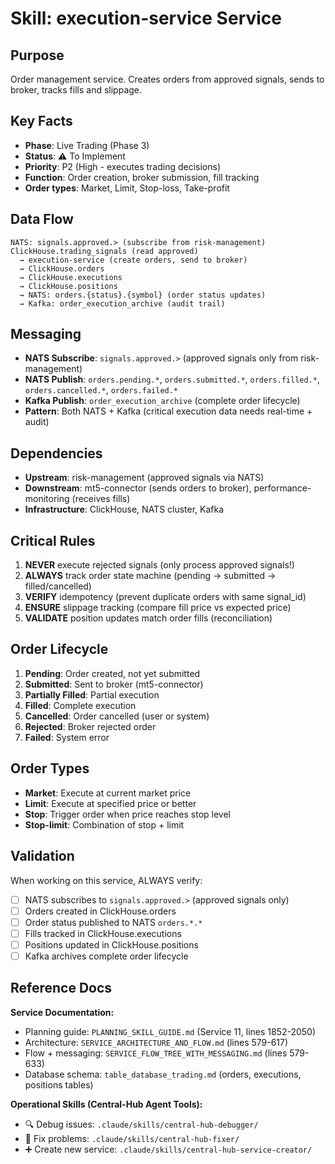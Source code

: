 # Skill: execution-service Service

## Purpose
Order management service. Creates orders from approved signals, sends to broker, tracks fills and slippage.

## Key Facts
- **Phase**: Live Trading (Phase 3)
- **Status**: ⚠️ To Implement
- **Priority**: P2 (High - executes trading decisions)
- **Function**: Order creation, broker submission, fill tracking
- **Order types**: Market, Limit, Stop-loss, Take-profit

## Data Flow
```
NATS: signals.approved.> (subscribe from risk-management)
ClickHouse.trading_signals (read approved)
  → execution-service (create orders, send to broker)
  → ClickHouse.orders
  → ClickHouse.executions
  → ClickHouse.positions
  → NATS: orders.{status}.{symbol} (order status updates)
  → Kafka: order_execution_archive (audit trail)
```

## Messaging
- **NATS Subscribe**: `signals.approved.>` (approved signals only from risk-management)
- **NATS Publish**: `orders.pending.*`, `orders.submitted.*`, `orders.filled.*`, `orders.cancelled.*`, `orders.failed.*`
- **Kafka Publish**: `order_execution_archive` (complete order lifecycle)
- **Pattern**: Both NATS + Kafka (critical execution data needs real-time + audit)

## Dependencies
- **Upstream**: risk-management (approved signals via NATS)
- **Downstream**: mt5-connector (sends orders to broker), performance-monitoring (receives fills)
- **Infrastructure**: ClickHouse, NATS cluster, Kafka

## Critical Rules
1. **NEVER** execute rejected signals (only process approved signals!)
2. **ALWAYS** track order state machine (pending → submitted → filled/cancelled)
3. **VERIFY** idempotency (prevent duplicate orders with same signal_id)
4. **ENSURE** slippage tracking (compare fill price vs expected price)
5. **VALIDATE** position updates match order fills (reconciliation)

## Order Lifecycle
1. **Pending**: Order created, not yet submitted
2. **Submitted**: Sent to broker (mt5-connector)
3. **Partially Filled**: Partial execution
4. **Filled**: Complete execution
5. **Cancelled**: Order cancelled (user or system)
6. **Rejected**: Broker rejected order
7. **Failed**: System error

## Order Types
- **Market**: Execute at current market price
- **Limit**: Execute at specified price or better
- **Stop**: Trigger order when price reaches stop level
- **Stop-limit**: Combination of stop + limit

## Validation
When working on this service, ALWAYS verify:
- [ ] NATS subscribes to `signals.approved.>` (approved signals only)
- [ ] Orders created in ClickHouse.orders
- [ ] Order status published to NATS `orders.*.*`
- [ ] Fills tracked in ClickHouse.executions
- [ ] Positions updated in ClickHouse.positions
- [ ] Kafka archives complete order lifecycle

## Reference Docs

**Service Documentation:**
- Planning guide: `PLANNING_SKILL_GUIDE.md` (Service 11, lines 1852-2050)
- Architecture: `SERVICE_ARCHITECTURE_AND_FLOW.md` (lines 579-617)
- Flow + messaging: `SERVICE_FLOW_TREE_WITH_MESSAGING.md` (lines 579-633)
- Database schema: `table_database_trading.md` (orders, executions, positions tables)

**Operational Skills (Central-Hub Agent Tools):**
- 🔍 Debug issues: `.claude/skills/central-hub-debugger/`
- 🔧 Fix problems: `.claude/skills/central-hub-fixer/`
- ➕ Create new service: `.claude/skills/central-hub-service-creator/`
